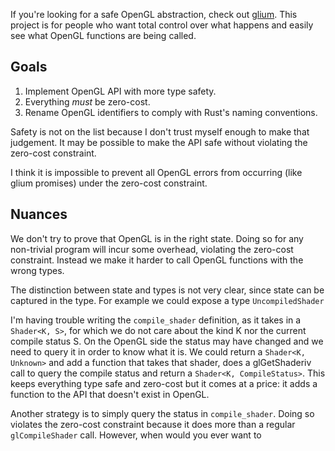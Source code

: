 If you're looking for a safe OpenGL abstraction, check out
[glium](https://github.com/glium/glium). This project is for people who want
total control over what happens and easily see what OpenGL functions are being
called.

## Goals

1. Implement OpenGL API with more type safety.
2. Everything *must* be zero-cost.
3. Rename OpenGL identifiers to comply with Rust's naming conventions.

Safety is not on the list because I don't trust myself enough to make that
judgement. It may be possible to make the API safe without violating the
zero-cost constraint.

I think it is impossible to prevent all OpenGL errors from occurring (like glium
promises) under the zero-cost constraint.

## Nuances

We don't try to prove that OpenGL is in the right state. Doing so for any
non-trivial program will incur some overhead, violating the zero-cost
constraint. Instead we make it harder to call OpenGL functions with the wrong
types.

The distinction between state and types is not very clear, since state can be
captured in the type. For example we could expose a type `UncompiledShader`

I'm having trouble writing the `compile_shader` definition, as it takes in a
`Shader<K, S>`, for which we do not care about the kind K nor the current
compile status S. On the OpenGL side the status may have changed and we need to
query it in order to know what it is. We could return a `Shader<K, Unknown>` and
add a function that takes that shader, does a glGetShaderiv call to query the
compile status and return a `Shader<K, CompileStatus>`. This keeps everything
type safe and zero-cost but it comes at a price: it adds a function to the API
that doesn't exist in OpenGL.

Another strategy is to simply query the status in `compile_shader`. Doing so
violates the zero-cost constraint because it does more than a regular
`glCompileShader` call. However, when would you ever want to
